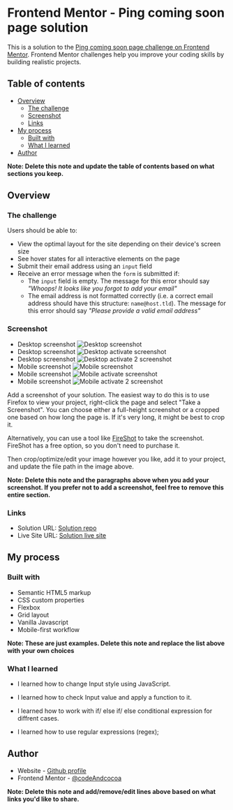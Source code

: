 # Frontend Mentor - Ping coming soon page solution

This is a solution to the [Ping coming soon page challenge on Frontend Mentor](https://www.frontendmentor.io/challenges/ping-single-column-coming-soon-page-5cadd051fec04111f7b848da). Frontend Mentor challenges help you improve your coding skills by building realistic projects.

## Table of contents

- [Overview](#overview)
  - [The challenge](#the-challenge)
  - [Screenshot](#screenshot)
  - [Links](#links)
- [My process](#my-process)
  - [Built with](#built-with)
  - [What I learned](#what-i-learned)
- [Author](#author)

**Note: Delete this note and update the table of contents based on what sections you keep.**

## Overview

### The challenge

Users should be able to:

- View the optimal layout for the site depending on their device's screen size
- See hover states for all interactive elements on the page
- Submit their email address using an `input` field
- Receive an error message when the `form` is submitted if:
  - The `input` field is empty. The message for this error should say _"Whoops! It looks like you forgot to add your email"_
  - The email address is not formatted correctly (i.e. a correct email address should have this structure: `name@host.tld`). The message for this error should say _"Please provide a valid email address"_

### Screenshot

- Desktop screenshot ![Desktop screenshot](./images/desktop-scrn-version.jpeg)
- Desktop screenshot ![Desktop activate screenshot](./images/desktop-active-scrn-version.jpeg)
- Desktop screenshot ![Desktop activate 2 screenshot ](./images/desktop-active2-scrn-version.jpeg)
- Mobile screenshot ![Mobile screenshot](./images/mobile-scrn-version.jpeg)
- Mobile screenshot ![Mobile activate screenshot](./images/mobile-active-scrn-version.jpeg)
- Mobile screenshot ![Mobile activate 2 screenshot](./images/desktop-active2-scrn-version.jpeg)

Add a screenshot of your solution. The easiest way to do this is to use Firefox to view your project, right-click the page and select "Take a Screenshot". You can choose either a full-height screenshot or a cropped one based on how long the page is. If it's very long, it might be best to crop it.

Alternatively, you can use a tool like [FireShot](https://getfireshot.com/) to take the screenshot. FireShot has a free option, so you don't need to purchase it.

Then crop/optimize/edit your image however you like, add it to your project, and update the file path in the image above.

**Note: Delete this note and the paragraphs above when you add your screenshot. If you prefer not to add a screenshot, feel free to remove this entire section.**

### Links

- Solution URL: [Solution repo](https://your-solution-url.com)
- Live Site URL: [Solution live site ](https://codeandcocoa.github.io/ping-coming-soon-page/)

## My process

### Built with

- Semantic HTML5 markup
- CSS custom properties
- Flexbox
- Grid layout
- Vanilla Javascript
- Mobile-first workflow

**Note: These are just examples. Delete this note and replace the list above with your own choices**

### What I learned

- I learned how to change Input style using JavaScript.

- I learned how to check Input value and apply a function to it.

- I learned how to work with if/ else if/ else conditional expression for diffrent cases.

- I learned how to use regular expressions (regex);

## Author

- Website - [Github profile](https://github.com/codeAndcocoa)
- Frontend Mentor - [@codeAndcocoa](https://www.frontendmentor.io/profile/codeAndcocoa)

**Note: Delete this note and add/remove/edit lines above based on what links you'd like to share.**
